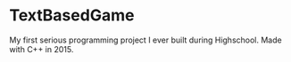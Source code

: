 # TextBasedGame
My first serious programming project I ever built during Highschool.
Made with C++ in 2015.
